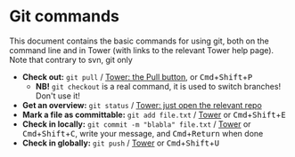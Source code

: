 Git commands
============

This document contains the basic commands for using git, both on the command line
and in Tower (with links to the relevant Tower help page).
Note that contrary to svn, git only

- **Check out:** `git pull` / [Tower: the Pull button](https://www.git-tower.com/help/guides/branches-and-tags/pull/mac), or <kbd>Cmd</kbd>+<kbd>Shift</kbd>+<kbd>P</kbd>
    - **NB!** `git checkout` is a real command, it is used to switch branches! Don't use it!
- **Get an overview:** `git status` / [Tower: just open the relevant repo](https://www.git-tower.com/help/guides/working-copy/inspect-changes/mac)
- **Mark a file as committable:** `git add file.txt` / [Tower](https://www.git-tower.com/help/guides/working-copy/stage-changes/mac) or <kbd>Cmd</kbd>+<kbd>Shift</kbd>+<kbd>E</kbd>
- **Check in locally:** `git commit -m "blabla" file.txt` / [Tower](https://www.git-tower.com/help/guides/working-copy/commit-changes/mac) or <kbd>Cmd</kbd>+<kbd>Shift</kbd>+<kbd>C</kbd>, write your message, and <kbd>Cmd</kbd>+<kbd>Return</kbd> when done
- **Check in globally:** `git push` / [Tower](https://www.git-tower.com/help/guides/branches-and-tags/push/mac) or <kbd>Cmd</kbd>+<kbd>Shift</kbd>+<kbd>U</kbd>
